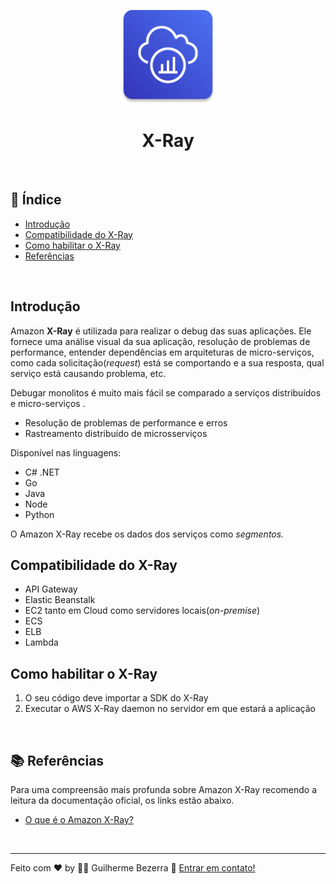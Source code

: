 <p align="center">
	<img src="./img/aws-icons/aws-X-Ray.png" alt="aws-x-ray-icon" style="height:150px; width:150px;" /> 
  <br />
	<h1 align="center">
    X-Ray
  </h1>
</p>	

<br />

## :pushpin: Índice

- [Introdução](#introdução)
- [Compatibilidade do X-Ray](#compatibilidade-do-x-ray)
- [Como habilitar o X-Ray](#como-habilitar-o-x-ray)
- [Referências](#books-referências)

<br />

## Introdução

Amazon **X-Ray** é utilizada para realizar o debug das suas aplicações. Ele fornece uma análise visual da sua aplicação, resolução de problemas de performance, entender dependências em arquiteturas de micro-serviços, como cada solicitação(*request*) está se comportando e a sua resposta, qual serviço está causando problema, etc.

Debugar monolitos é muito mais fácil se comparado a serviços distribuídos e micro-serviços .

- Resolução de problemas de performance e erros
- Rastreamento distribuído de microsserviços

Disponível nas linguagens:

- C# .NET
- Go
- Java
- Node
- Python

O Amazon X-Ray recebe os dados dos serviços como *segmentos.*

## Compatibilidade do X-Ray

- API Gateway
- Elastic Beanstalk
- EC2 tanto em Cloud como servidores locais(*on-premise*)
- ECS
- ELB
- Lambda

## Como habilitar o X-Ray

1. O seu código deve importar a SDK do X-Ray
2. Executar o AWS X-Ray daemon no servidor em que estará a aplicação

<br />

## :books: Referências

Para uma compreensão mais profunda sobre Amazon X-Ray recomendo a leitura da documentação oficial, os links estão abaixo.

- [O que é o Amazon X-Ray?](https://docs.aws.amazon.com/pt_br/xray/latest/devguide/aws-xray.html)

<br />

---
Feito com ♥ by :man_astronaut: Guilherme Bezerra :wave: [Entrar em contato!](https://www.linkedin.com/in/gbdsantos/)